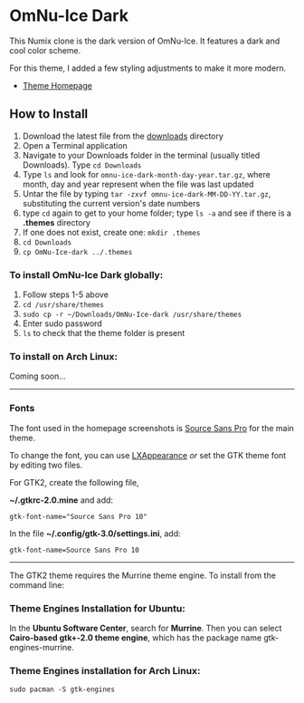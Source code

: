 # OmNu-Ice Dark
This Numix clone is the dark version of OmNu-Ice. It features a dark and cool color scheme.

For this theme, I added a few styling adjustments to make it more modern.

* [Theme Homepage](https://www.jasong-designs.com/2022/01/01/omnu-ice-theme-collection/)

## How to Install

1. Download the latest file from the [downloads](https://github.com/jgpws/omnu-ice-dark/tree/main/downloads) directory
2. Open a Terminal application
3. Navigate to your Downloads folder in the terminal (usually titled Downloads). Type `cd Downloads`
4. Type `ls` and look for `omnu-ice-dark-month-day-year.tar.gz`, where month, day and year represent when the file was last updated
5. Untar the file by typing `tar -zxvf omnu-ice-dark-MM-DD-YY.tar.gz`, substituting the current version's date numbers
6. type `cd` again to get to your home folder; type `ls -a` and see if there is a **.themes** directory
7. If one does not exist, create one: `mkdir .themes`
8. `cd Downloads`
9. `cp OmNu-Ice-dark ../.themes`

### To install OmNu-Ice Dark globally:

1. Follow steps 1-5 above
2. `cd /usr/share/themes`
3. `sudo cp -r ~/Downloads/OmNu-Ice-dark /usr/share/themes`
4. Enter sudo password
5. `ls` to check that the theme folder is present

### To install on Arch Linux:

Coming soon...

---

### Fonts

The font used in the homepage screenshots is [Source Sans Pro](https://www.fontsquirrel.com/fonts/source-sans-pro) for the main theme.

To change the font, you can use [LXAppearance](https://wiki.lxde.org/en/LXAppearance) *or* set the GTK theme font by editing two files.

For GTK2, create the following file,

**~/.gtkrc-2.0.mine** and add:

```gtk-font-name="Source Sans Pro 10"```

In the file **~/.config/gtk-3.0/settings.ini**, add:

```gtk-font-name=Source Sans Pro 10```

---

The GTK2 theme requires the Murrine theme engine. To install from the command line:

### Theme Engines Installation for Ubuntu:

In the **Ubuntu Software Center**, search for **Murrine**. Then you can select **Cairo-based gtk+-2.0 theme engine**, which has the package name gtk-engines-murrine.

### Theme Engines installation for Arch Linux:

```sudo pacman -S gtk-engines```


